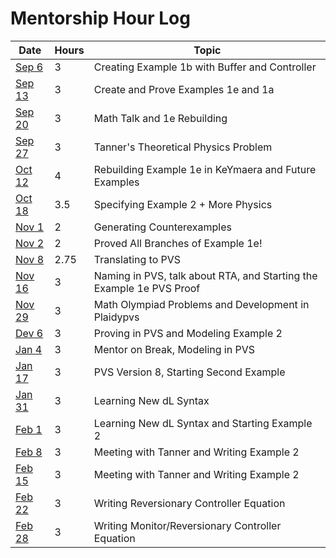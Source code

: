 # Mentorship Hour Log

| Date                             | Hours          | Topic                                                                |
|----------------------------------|----------------|----------------------------------------------------------------------|
| [Sep 6](journals/2023-09-06.md)  | 3              | Creating Example 1b with Buffer and Controller                       |
| [Sep 13](journals/2023-09-13.md) | 3              | Create and Prove Examples 1e and 1a                                  |
| [Sep 20](journals/2023-09-20.md) | 3              | Math Talk and 1e Rebuilding                                          |
| [Sep 27](journals/2023-09-27.md) | 3              | Tanner's Theoretical Physics Problem                                 |
| [Oct 12](journals/2023-10-12.md) | 4              | Rebuilding Example 1e in KeYmaera and Future Examples                |
| [Oct 18](journals/2023-10-18.md) | 3.5            | Specifying Example 2 + More Physics                                  |
| [Nov 1](journals/2023-11-01.md)  | 2              | Generating Counterexamples                                           |
| [Nov 2](journals/2023-11-02.md)  | 2              | Proved All Branches of Example 1e!                                   |
| [Nov 8](journals/2023-11-08.md)  | 2.75           | Translating to PVS                                                   |
| [Nov 16](journals/2023-11-16.md) | 3              | Naming in PVS, talk about RTA, and Starting the Example 1e PVS Proof |
| [Nov 29](journals/2023-11-29.md) | 3              | Math Olympiad Problems and Development in Plaidypvs                  |
| [Dev 6](journals/2023-12-06.md)  | 3              | Proving in PVS and Modeling Example 2                                |
| [Jan 4](journals/2024-01-04.md)  | 3              | Mentor on Break, Modeling in PVS                                     |
| [Jan 17](journals/2024-01-17.md) | 3              | PVS Version 8, Starting Second Example                               |
| [Jan 31](journals/2024-01-31.md) | 3              | Learning New dL Syntax                                               |
| [Feb 1](journals/2024-02-01.md)  | 3              | Learning New dL Syntax and Starting Example 2                        |
| [Feb 8](journals/2024-02-08.md)  | 3              | Meeting with Tanner and Writing Example 2                            |
| [Feb 15](journals/2024-02-15.md) | 3              | Meeting with Tanner and Writing Example 2                            |
| [Feb 22](journals/2024-02-22.md) | 3              | Writing Reversionary Controller Equation                             |
| [Feb 28](journals/2024-02-28.md) | 3              | Writing Monitor/Reversionary Controller Equation                     |


